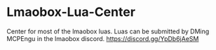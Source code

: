# Lmaobox-Lua-Center

Center for most of the lmaobox luas. Luas can be submitted by DMing MCPEngu in the lmaobox discord. https://discord.gg/YpDb6jAeSM

